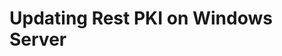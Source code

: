 ﻿# Updating Rest PKI on Windows Server

<!-- link to version in Portuguese -->
<div data-alt-locales="pt-br"></div>
